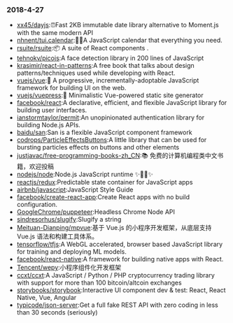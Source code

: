 ### 2018-4-27 
* [xx45/dayjs](https://github.com//xx45/dayjs):⏰Fast 2KB immutable date library alternative to Moment.js with the same modern API 
* [nhnent/tui.calendar](https://github.com//nhnent/tui.calendar):🍞📅A JavaScript calendar that everything you need. 
* [rsuite/rsuite](https://github.com//rsuite/rsuite):📦 A suite of React components . 
* [tehnokv/picojs](https://github.com//tehnokv/picojs):A face detection library in 200 lines of JavaScript 
* [krasimir/react-in-patterns](https://github.com//krasimir/react-in-patterns):A free book that talks about design patterns/techniques used while developing with React. 
* [vuejs/vue](https://github.com//vuejs/vue):🖖 A progressive, incrementally-adoptable JavaScript framework for building UI on the web. 
* [vuejs/vuepress](https://github.com//vuejs/vuepress):📝 Minimalistic Vue-powered static site generator 
* [facebook/react](https://github.com//facebook/react):A declarative, efficient, and flexible JavaScript library for building user interfaces. 
* [ianstormtaylor/permit](https://github.com//ianstormtaylor/permit):An unopinionated authentication library for building Node.js APIs. 
* [baidu/san](https://github.com//baidu/san):San is a flexible JavaScript component framework 
* [codrops/ParticleEffectsButtons](https://github.com//codrops/ParticleEffectsButtons):A little library that can be used for bursting particles effects on buttons and other elements 
* [justjavac/free-programming-books-zh_CN](https://github.com//justjavac/free-programming-books-zh_CN):📚 免费的计算机编程类中文书籍，欢迎投稿 
* [nodejs/node](https://github.com//nodejs/node):Node.js JavaScript runtime ✨🐢🚀✨ 
* [reactjs/redux](https://github.com//reactjs/redux):Predictable state container for JavaScript apps 
* [airbnb/javascript](https://github.com//airbnb/javascript):JavaScript Style Guide 
* [facebook/create-react-app](https://github.com//facebook/create-react-app):Create React apps with no build configuration. 
* [GoogleChrome/puppeteer](https://github.com//GoogleChrome/puppeteer):Headless Chrome Node API 
* [sindresorhus/slugify](https://github.com//sindresorhus/slugify):Slugify a string 
* [Meituan-Dianping/mpvue](https://github.com//Meituan-Dianping/mpvue):基于 Vue.js 的小程序开发框架，从底层支持 Vue.js 语法和构建工具体系。 
* [tensorflow/tfjs](https://github.com//tensorflow/tfjs):A WebGL accelerated, browser based JavaScript library for training and deploying ML models. 
* [facebook/react-native](https://github.com//facebook/react-native):A framework for building native apps with React. 
* [Tencent/wepy](https://github.com//Tencent/wepy):小程序组件化开发框架 
* [ccxt/ccxt](https://github.com//ccxt/ccxt):A JavaScript / Python / PHP cryptocurrency trading library with support for more than 100 bitcoin/altcoin exchanges 
* [storybooks/storybook](https://github.com//storybooks/storybook):Interactive UI component dev & test: React, React Native, Vue, Angular 
* [typicode/json-server](https://github.com//typicode/json-server):Get a full fake REST API with zero coding in less than 30 seconds (seriously) 
